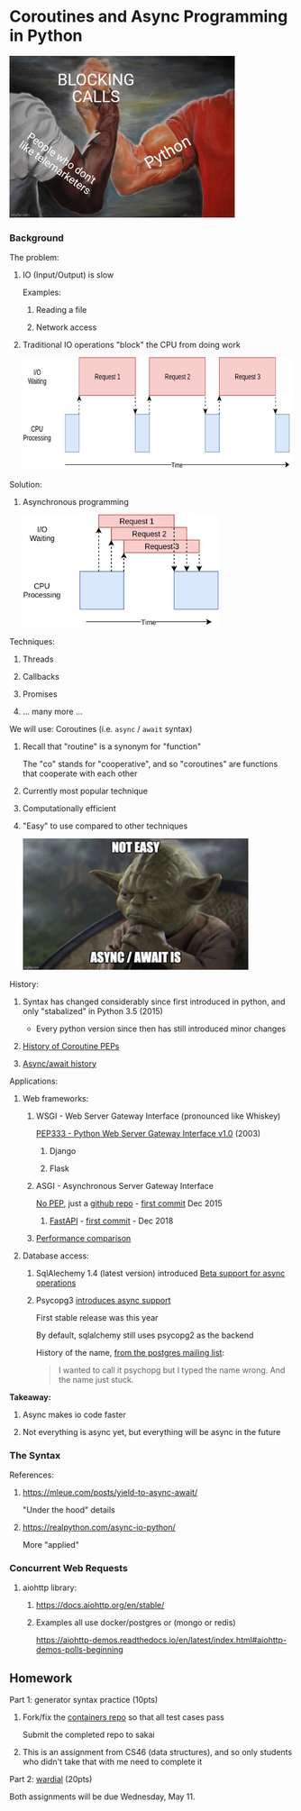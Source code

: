 # Coroutines and Async Programming in Python

<img src=blocking-calls.jpg width=400px />

### Background

The problem:

1. IO (Input/Output) is slow

    Examples:

    1. Reading a file

    1. Network access

1. Traditional IO operations "block" the CPU from doing work

    <img src=IOBound.webp height=200px />

Solution:

1. Asynchronous programming

    <img src=Asyncio.webp height=200px />

Techniques:

1. Threads

1. Callbacks

1. Promises

1. ... many more ...

We will use: Coroutines (i.e. `async` / `await` syntax)

1. Recall that "routine" is a synonym for "function"

    The "co" stands for "cooperative", and so "coroutines" are functions that cooperate with each other

1. Currently most popular technique

1. Computationally efficient

1. "Easy" to use compared to other techniques

    <img src=yoda.jpeg width=400px />

History:

1. Syntax has changed considerably since first introduced in python,
    and only "stabalized" in Python 3.5 (2015)

    - Every python version since then has still introduced minor changes

1. [History of Coroutine PEPs](https://en.wikipedia.org/wiki/Coroutine#Python)

1. [Async/await history](https://en.wikipedia.org/wiki/Async/await#History)

<!--
[PEP 342 - Coroutines via Enhanced Generators](https://peps.python.org/pep-0342/)

[PEP 492 – Coroutines with async and await syntax](https://peps.python.org/pep-0492/)
-->

<!--
Python keywords:

1. `async`

1. `async with`

1. `async for`

1. `await`
-->

Applications:

1. Web frameworks:

    1. WSGI - Web Server Gateway Interface (pronounced like Whiskey)

        [PEP333 - Python Web Server Gateway Interface v1.0](https://peps.python.org/pep-0333/) (2003)

        1. Django

        1. Flask

    1. ASGI - Asynchronous Server Gateway Interface

        [No PEP](https://mail.python.org/pipermail/python-ideas/2018-October/054341.html), just a [github repo](https://asgi.readthedocs.io/en/latest/) - [first commit](https://github.com/django/asgiref/commit/8d186763a67c4a1a9a4eb14a7e5917facaa1be5f) Dec 2015
        
        1. [FastAPI](https://fastapi.tiangolo.com/) - [first commit](https://github.com/tiangolo/fastapi/commit/406c092a3bf65bbd4405ce87611a7e0b9c0ae706) - Dec 2018

    1. [Performance comparison](https://www.techempower.com/benchmarks/#section=test&runid=a979de55-980d-4721-a46f-77298b3f3923&hw=ph&test=plaintext&l=v2qiv3-e7&a=2&f=zik0zj-qmx0qn-zhxjwf-zik0zi-zik0zj-zik0zj-zik0zj-zik0zj-zik0zj-zik0zj-zik0zj-1kv)

    <!-- <img src=wsgi-asgi.jpeg width=400px /> -->

1. Database access:

    1. SqlAlechemy 1.4 (latest version) introduced [Beta support for async operations](https://docs.sqlalchemy.org/en/14/orm/extensions/asyncio.html)

    1. Psycopg3 [introduces async support](https://www.psycopg.org/psycopg3/docs/advanced/async.html#async)

        First stable release was this year

        By default, sqlalchemy still uses psycopg2 as the backend

        History of the name, [from the postgres mailing list](https://www.postgresql.org/message-id/flat/CA%2BRjkXFL6Jy7actUy%2BS%3DdGfjpuD_jpUYYofGpON%2B1Nq9S2Y75w%40mail.gmail.com#f9771ec89bf350e0594cf9640a1f912c):

        > I wanted to call it psychopg but I typed the name wrong.  And the name just stuck.

**Takeaway:**

1. Async makes io code faster

1. Not everything is async yet, but everything will be async in the future

### The Syntax

References:

1. <https://mleue.com/posts/yield-to-async-await/>

    "Under the hood" details

1. <https://realpython.com/async-io-python/>

    More "applied"

<!--
1. <https://hynek.me/articles/waiting-in-asyncio/>

    How to make things concurrent vs sequential

1. <https://www.roguelynn.com/words/asyncio-we-did-it-wrong/>

    `asyncio` use at spotify, with lots of examples/pycon videos
-->

### Concurrent Web Requests

1. aiohttp library: 

    1. <https://docs.aiohttp.org/en/stable/>

    1. Examples all use docker/postgres or (mongo or redis)

        <https://aiohttp-demos.readthedocs.io/en/latest/index.html#aiohttp-demos-polls-beginning>

## Homework

Part 1: generator syntax practice (10pts)

1. Fork/fix the [containers repo](https://github.com/mikeizbicki/containers) so that all test cases pass

    Submit the completed repo to sakai

1. This is an assignment from CS46 (data structures), and so only students who didn't take that with me need to complete it

Part 2: [wardial](https://github.com/mikeizbicki/wardial) (20pts)

Both assignments will be due Wednesday, May 11.
